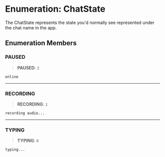 # Enumeration: ChatState

The ChatState represents the state you'd normally see represented under the chat name in the app.

## Enumeration Members

### PAUSED

> **PAUSED**: `2`

`online`

***

### RECORDING

> **RECORDING**: `1`

`recording audio...`

***

### TYPING

> **TYPING**: `0`

`typing...`
